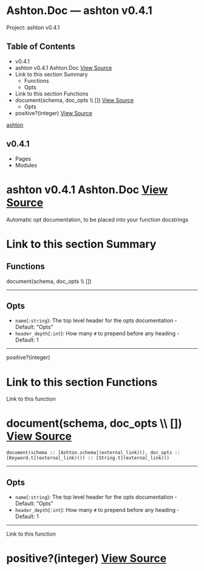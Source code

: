 # Ashton.Doc — ashton v0.4.1

Project: ashton v0.4.1

## Table of Contents

  - v0.4.1
- ashton v0.4.1 Ashton.Doc [ View Source ](external_link)
- Link to this section Summary
  - Functions
  - Opts
- Link to this section Functions
- document(schema, doc_opts \\\ []) [ View Source ](external_link)
  - Opts
- positive?(integer) [ View Source ](external_link)

[ ashton ](external_link)

##  v0.4.1 

  * Pages
  * Modules






#  ashton v0.4.1 Ashton.Doc [ View Source ](external_link)

Automatic opt documentation, to be placed into your function docstrings

#  Link to this section Summary 

##  Functions

document(schema, doc_opts \\\ [])

* * *

## Opts

  * `name`(`:string`): The top level header for the opts documentation - Default: "Opts" 
  * `header_depth`(`:int`): How many `#` to prepend before any heading - Default: 1 



* * *

positive?(integer)

#  Link to this section Functions 

Link to this function

# document(schema, doc_opts \\\ []) [ View Source ](external_link)
    
    
    document(schema :: [Ashton.schema](external_link)(), doc_opts :: [Keyword.t](external_link)()) :: [String.t](external_link)()

* * *

##  Opts 

  * `name`(`:string`): The top level header for the opts documentation - Default: "Opts" 
  * `header_depth`(`:int`): How many `#` to prepend before any heading - Default: 1 



* * *

Link to this function

# positive?(integer) [ View Source ](external_link)
